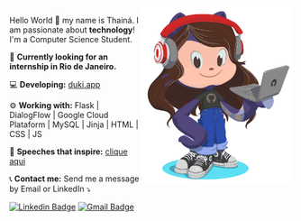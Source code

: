 <img src="https://github.com/thainapires/thainapires/blob/master/octocat_th.png?raw=true" min-width="270px" max-width="270px" width="270px" align="right" alt="Octocat">

<p align="left">
  Hello World 👋 my name is Thainá. I am passionate about <strong>technology</strong>! I'm a Computer Science Student.
</p>

<p align="left">
💬 <strong>Currently looking for an internship in Rio de Janeiro.</strong>
</p>

<p align="left">
💻 <strong>Developing:</strong> <a href="https://duki.app">duki.app</a>
</p>

<p align="left">
⚙️ <strong>Working with:</strong> Flask | DialogFlow | Google Cloud Plataform | MySQL | Jinja | HTML | CSS | JS
</p>

<p align="left">
🎤 <strong>Speeches that inspire:</strong> <a href="https://bit.ly/3hhX9OY">clique aqui</a>
</p>

<p align="left">
📞 <strong>Contact me:</strong> Send me a message by Email or LinkedIn ⤵️
</p>

[![Linkedin Badge](https://img.shields.io/badge/-thainapires-blue?style=flat-square&logo=Linkedin&logoColor=white&link=https://www.linkedin.com/in/thainapires/)](https://www.linkedin.com/in/thainapires/)
[![Gmail Badge](https://img.shields.io/badge/-thainaspiress@gmail.com-c14438?style=flat-square&logo=Gmail&logoColor=white&link=mailto:thainaspiress@gmail.com)](mailto:thainaspiress@gmail.com)
